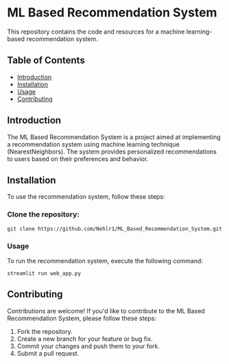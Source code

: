 # ML Based Recommendation System

This repository contains the code and resources for a machine learning-based recommendation system.

## Table of Contents

- [Introduction](#introduction)
- [Installation](#installation)
- [Usage](#usage)
- [Contributing](#contributing)

## Introduction

The ML Based Recommendation System is a project aimed at implementing a recommendation system using machine learning technique (NearestNeighbors). The system provides personalized recommendations to users based on their preferences and behavior.

## Installation

To use the recommendation system, follow these steps:

### Clone the repository:

   ```
   git clone https://github.com/Nehlr1/ML_Based_Recommendation_System.git
   ```
### Usage
To run the recommendation system, execute the following command:
```
streamlit run web_app.py
```

## Contributing
Contributions are welcome! If you'd like to contribute to the ML Based Recommendation System, please follow these steps:

1. Fork the repository.
2. Create a new branch for your feature or bug fix.
3. Commit your changes and push them to your fork.
4. Submit a pull request.
   
